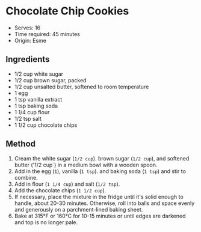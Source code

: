 # Chocolate Chip Cookies
* Serves: 16
* Time required: 45 minutes
* Origin: Esme

## Ingredients
* 1/2 cup white sugar
* 1/2 cup brown sugar, packed
* 1/2 cup unsalted butter, softened to room temperature
* 1 egg
* 1 tsp vanilla extract
* 1 tsp baking soda
* 1 1/4 cup flour
* 1/2 tsp salt
* 1 1/2 cup chocolate chips
## Method
1. Cream the white sugar (`1/2 cup`). brown sugar (`1/2 cup`), and softened butter ('1/2 cup`) in a medium bowl with a wooden spoon.
1. Add in the egg (`1`), vanilla (`1 tsp`). and baking soda (`1 tsp`) and stir to combine.
1. Add in flour (`1 1/4 cup`) and salt (`1/2 tsp`).
1. Add the chocolate chips (`1 1/2 cup`). 
1. If necessary, place the mixture in the fridge until it's solid enough to handle, about 20-30 minutes. Otherwise, roll into balls and space evenly and generously on a parchment-lined baking sheet.
1. Bake at 315°F or 160°C for 10-15 minutes or until edges are darkened and top is no longer pale.
